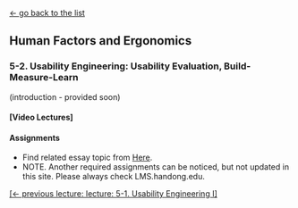 [← go back to the list](README.md)

## Human Factors and Ergonomics

### 5-2. Usability Engineering: Usability Evaluation, Build-Measure-Learn

(introduction - provided soon)

#### [Video Lectures]


#### Assignments
- Find related essay topic from [Here](HFE_Essays.md).
- NOTE. Another required assignments can be noticed, but not updated in this site. Please always check LMS.handong.edu.



[[← previous lecture: lecture: 5-1. Usability Engineering I]](HFE05_1.md)